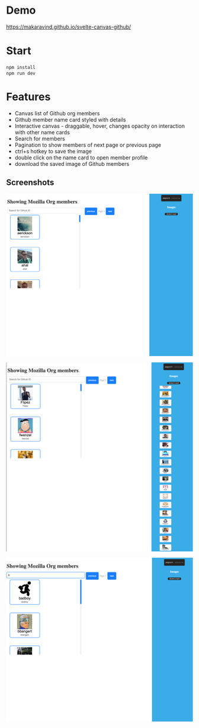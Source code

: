 # Demo
https://makaravind.github.io/svelte-canvas-github/

# Start

```
npm install
npm run dev
```

# Features
- Canvas list of Github org members
- Github member name card styled with details
- Interactive canvas - draggable, hover, changes opacity on interaction with other name cards
- Search for members
- Pagination to show members of next page or previous page
- ctrl+s hotkey to save the image
- double click on the name card to open member profile
- download the saved image of Github members


## Screenshots

![one.png](demo/one.png)

![three.png](demo/three.png)

![two.png](demo/two.png)